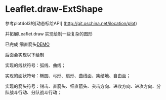 # Leaflet.draw-ExtShape

参考plot4ol3的[动态标绘API] (http://git.oschina.net/ilocation/plot)
 
并拓展Leaflet.draw 实现绘制一些复杂的图形
 
已完成 细直箭头[DEMO](https://shitao1988.github.io/Leaflet.draw-ExtShape/)

后面会实现以下绘制

实现的线状符号：弧线、曲线；

实现的面状符号：椭圆、弓形、扇形、曲线面、集结地、自由面；

实现的箭头符号：钳击、直箭头、细直箭头、突击方向、进攻方向、进攻方向、分队战斗行动、分队战斗行动；
